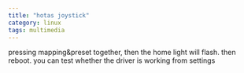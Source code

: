 ```yaml
---
title: "hotas joystick"
category: linux
tags: multimedia
---
```


pressing mapping&preset together, then the home light will flash. then reboot. you can test whether the driver is working from settings
